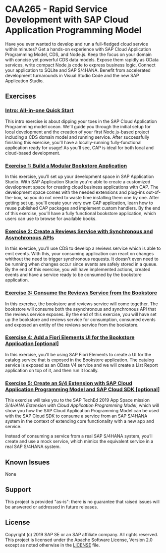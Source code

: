 # CAA265 - Rapid Service Development with SAP Cloud Application Programming Model

Have you ever wanted to develop and run a full-fledged cloud service within minutes? Get a hands-on experience with SAP Cloud Application Programming Model, CDS, and Node.js. Keep the focus on your domain with concise yet powerful CDS data models. Expose them rapidly as OData services, write compact Node.js code to express business logic. Connect your application to SQLite and SAP S/4HANA. Benefit from accelerated development turnarounds in Visual Studio Code and the new SAP Application Studio.

## Exercises

### [Intro: All-in-one Quick Start](intro/README.md)

This intro exercise is about dipping your toes in the SAP Cloud Application Programming model ocean. We'll guide you through the initial setup for local development and the creation of your first Node.js-based project including a CDS domain model and running service. After successfully finishing this exercise, you'll have a locally-running fully-functional application ready for usage! As you'll see, CAP is ideal for both local and cloud-based development.

### [Exercise 1: Build a Modular Bookstore Application](exercise01/README.md)

In this exercise, you'll set up your development space in SAP Application Studio. With SAP Application Studio you're able to create a customized development space for creating cloud business applications with CAP. The development space comes with the needed extensions and plug-ins out-of-the-box, so you do not need to waste time installing them one by one. After getting set up, you'll create your very own CAP application, learn how to reuse published CAP packages and implement custom handlers. By the end of this exercise, you'll have a fully functional bookstore application, which users can use to browse for available books.

### [Exercise 2: Create a Reviews Service with Synchronous and Asynchronous APIs](exercise02/README.md)

In this exercise, you'll use CDS to develop a reviews service which is able to emit events. With this, your consuming application can react on changes whithout the need to trigger synchronous requests. It doesn't even need to be running when changes occur since events are safely stored in a queue. By the end of this exercise, you will have implemented actions, created events and have a service ready to be consumed by the bookstore application.

### [Exercise 3: Consume the Reviews Service from the Bookstore](exercise03/README.md)

In this exercise, the bookstore and reviews service will come together. The bookstore will consume both the asynchronous and synchronous API that the reviews service exposes. By the end of this exercise, you will have set up the bookstore and reviews service for consumption, consumed events and exposed an entity of the reviews service from the bookstore.

### [Exercise 4: Add a Fiori Elements UI for the Bookstore Application [optional]](exercise04/README.md)

In this exercise, you'll be using SAP Fiori Elements to create a UI for the catalog service that is exposed in the Bookstore application. The catalog service is exposed as an OData V4 service and we will create a List Report application on top of it, and then run it locally.

### [Exercise 5: Create an S/4 Extension with SAP Cloud Application Programming Model and SAP Cloud SDK [optional]](https://github.wdf.sap.corp/i347491/scratch/blob/master/temp-tut-refs.md)

This exercise will take you to the SAP TechEd 2019 App Space mission *S/4HANA Extension with Cloud Application Programming Model*, which will show you how the SAP Cloud Application Programming Model can be used with the SAP Cloud SDK to consume a service from an SAP S/4HANA system in the context of extending core functionality with a new app and service.

Instead of consuming a service from a real SAP S/4HANA system, you’ll create and use a mock service, which mimics the equivalent service in a real SAP S/4HANA system.

## Known Issues
None

## Support

This project is provided "as-is": there is no guarantee that raised issues will be answered or addressed in future releases.

## License

Copyright (c) 2019 SAP SE or an SAP affiliate company. All rights reserved.
This project is licensed under the Apache Software License, Version 2.0 except as noted otherwise in the [LICENSE](LICENSE) file.
